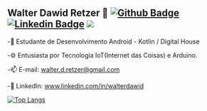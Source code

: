 ## Walter Dawid Retzer 👋 [![Github Badge](https://img.shields.io/badge/GitHub-100000?style=for-the-badge&logo=github&logoColor=white&link=https://github.com/walter-retzer)](https://github.com/walter-retzer) [![Linkedin Badge](https://img.shields.io/badge/LinkedIn-0077B5?style=for-the-badge&logo=linkedin&logoColor=white&link=https://www.linkedin.com/in/walterdawid/)](https://www.linkedin.com/in/walterdawid/) <a href = "mailto:walter.d.retzer@gmail.com"><img src="https://img.shields.io/badge/Gmail-D14836?style=for-the-badge&logo=gmail&logoColor=white" target="_blank"></a>


-💬 Estudante de Desenvolvimento Android - Kotlin / Digital House


-⚙ Entusiasta por Tecnologia IoT(Internet das Coisas) e Arduino.


-📫 E-mail: walter.d.retzer@gmail.com


 -🚀 LinkedIn: www.linkedin.com/in/walterdawid
 
 
 [![Top Langs](https://github-readme-stats.vercel.app/api/top-langs/?username=walter-retzer/&langs_count=8)](https://github.com/walter-retzer/github-readme-stats)
